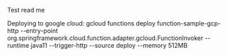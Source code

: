 Test read me

Deploying to google cloud:
gcloud  functions deploy function-sample-gcp-http 
--entry-point org.springframework.cloud.function.adapter.gcloud.FunctionInvoker 
--runtime java11 --trigger-http --source deploy --memory 512MB